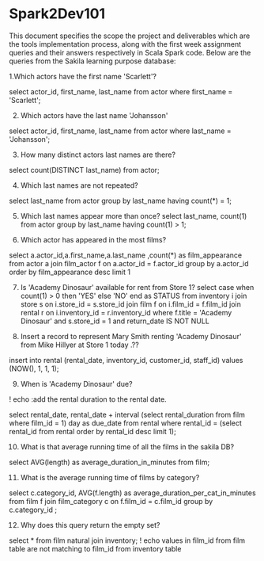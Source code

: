 # Spark2Dev101
This document specifies the scope the project and deliverables which are the tools implementation process,
along with the first week assignment queries and their answers respectively in Scala Spark code.
Below are the queries from the Sakila learning purpose database:

1.Which actors have the first name 'Scarlett'?

select actor_id, first_name, last_name from actor where first_name = 'Scarlett';

2. Which actors have the last name 'Johansson'

select actor_id, first_name, last_name from actor where last_name = 'Johansson';

3.  How many distinct actors last names are there?

select count(DISTINCT last_name) from actor;

4.	Which last names are not repeated?

select last_name from actor group by last_name having count(*) = 1; 

5.	Which last names appear more than once?
select last_name, count(1) from actor group by last_name having count(1) > 1;

6.	Which actor has appeared in the most films?

select a.actor_id,a.first_name,a.last_name ,count(*) as film_appearance from actor a join film_actor f on a.actor_id = f.actor_id group by a.actor_id order by film_appearance desc limit 1

7.	Is 'Academy Dinosaur' available for rent from Store 1?
select  case when count(1) > 0 then 'YES' else 'NO' end as STATUS from inventory i
join store s on i.store_id = s.store_id
join film f on i.film_id = f.film_id
join rental r on i.inventory_id = r.inventory_id
where f.title = 'Academy Dinosaur' and s.store_id = 1
and return_date IS NOT NULL

8. Insert a record to represent Mary Smith renting 'Academy Dinosaur' from Mike Hillyer at Store 1 today .??

insert into rental (rental_date, inventory_id, customer_id, staff_id)
values (NOW(), 1, 1, 1);


9. When is 'Academy Dinosaur' due?

\! echo :add the rental duration to the rental date.

select rental_date,
       rental_date + interval
                   (select rental_duration from film where film_id = 1) day
                   as due_date
from rental
      where rental_id = (select rental_id from rental order by rental_id desc limit 1);

10. What is that average running time of all the films in the sakila DB?

select AVG(length) as average_duration_in_minutes from film; 

11.	What is the average running time of films by category?

select c.category_id, AVG(f.length) as average_duration_per_cat_in_minutes from film f join film_category c on f.film_id = c.film_id group by c.category_id ;

12. Why does this query return the empty set?

select * from film natural join inventory;
\! echo values in film_id from film table are not matching to film_id from inventory table
